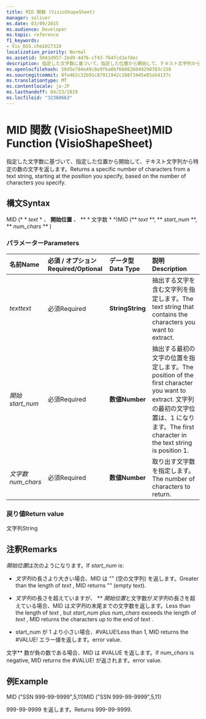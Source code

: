 ```yaml
---
title: MID 関数 (VisioShapeSheet)
manager: soliver
ms.date: 03/09/2015
ms.audience: Developer
ms.topic: reference
f1_keywords:
- Vis_DSS.chm1027310
localization_priority: Normal
ms.assetid: 5041d957-1bd9-4d76-cf43-7b4fcd1e7dec
description: 指定した文字数に基づいて、指定した位置から開始して、テキスト文字列から特定の数の文字を返します。
ms.openlocfilehash: 58d5e784e49c8e9fba0bf668626049298783c158
ms.sourcegitcommit: 8fe462c32b91c87911942c188f3445e85a54137c
ms.translationtype: MT
ms.contentlocale: ja-JP
ms.lasthandoff: 04/23/2019
ms.locfileid: "32360663"
---
```

# <a name="mid-function-visioshapesheet"></a><span data-ttu-id="fe51e-103">MID 関数 (VisioShapeSheet)</span><span class="sxs-lookup"><span data-stu-id="fe51e-103">MID Function (VisioShapeSheet)</span></span>

<span data-ttu-id="fe51e-104">指定した文字数に基づいて、指定した位置から開始して、テキスト文字列から特定の数の文字を返します。</span><span class="sxs-lookup"><span data-stu-id="fe51e-104">Returns a specific number of characters from a text string, starting at the position you specify, based on the number of characters you specify.</span></span>
  
## <a name="syntax"></a><span data-ttu-id="fe51e-105">構文</span><span class="sxs-lookup"><span data-stu-id="fe51e-105">Syntax</span></span>

<span data-ttu-id="fe51e-106">MID (\* \* *text* \* *、* **開始位置** *、* \*\* \* 文字数 \* \*)</span><span class="sxs-lookup"><span data-stu-id="fe51e-106">MID (\*\* *text* \*\*, \*\* *start_num* \*\*, \*\* *num_chars* \*\* )</span></span> 
  
### <a name="parameters"></a><span data-ttu-id="fe51e-107">パラメーター</span><span class="sxs-lookup"><span data-stu-id="fe51e-107">Parameters</span></span>

|<span data-ttu-id="fe51e-108">**名前**</span><span class="sxs-lookup"><span data-stu-id="fe51e-108">**Name**</span></span>|<span data-ttu-id="fe51e-109">**必須 / オプション**</span><span class="sxs-lookup"><span data-stu-id="fe51e-109">**Required/Optional**</span></span>|<span data-ttu-id="fe51e-110">**データ型**</span><span class="sxs-lookup"><span data-stu-id="fe51e-110">**Data Type**</span></span>|<span data-ttu-id="fe51e-111">**説明**</span><span class="sxs-lookup"><span data-stu-id="fe51e-111">**Description**</span></span>|
|:-----|:-----|:-----|:-----|
| <span data-ttu-id="fe51e-112">_text_</span><span class="sxs-lookup"><span data-stu-id="fe51e-112">_text_</span></span> <br/> |<span data-ttu-id="fe51e-113">必須</span><span class="sxs-lookup"><span data-stu-id="fe51e-113">Required</span></span>  <br/> |<span data-ttu-id="fe51e-114">**String**</span><span class="sxs-lookup"><span data-stu-id="fe51e-114">**String**</span></span> <br/> |<span data-ttu-id="fe51e-115">抽出する文字を含む文字列を指定します。</span><span class="sxs-lookup"><span data-stu-id="fe51e-115">The text string that contains the characters you want to extract.</span></span>  <br/> |
| <span data-ttu-id="fe51e-116">_開始_</span><span class="sxs-lookup"><span data-stu-id="fe51e-116">_start_num_</span></span> <br/> |<span data-ttu-id="fe51e-117">必須</span><span class="sxs-lookup"><span data-stu-id="fe51e-117">Required</span></span>  <br/> |<span data-ttu-id="fe51e-118">**数値**</span><span class="sxs-lookup"><span data-stu-id="fe51e-118">**Number**</span></span> <br/> |<span data-ttu-id="fe51e-119">抽出する最初の文字の位置を指定します。</span><span class="sxs-lookup"><span data-stu-id="fe51e-119">The position of the first character you want to extract.</span></span> <span data-ttu-id="fe51e-120">文字列の最初の文字位置は、1 になります。</span><span class="sxs-lookup"><span data-stu-id="fe51e-120">The first character in the text string is position 1.</span></span>  <br/> |
| <span data-ttu-id="fe51e-121">_文字数_</span><span class="sxs-lookup"><span data-stu-id="fe51e-121">_num_chars_</span></span> <br/> |<span data-ttu-id="fe51e-122">必須</span><span class="sxs-lookup"><span data-stu-id="fe51e-122">Required</span></span>  <br/> |<span data-ttu-id="fe51e-123">**数値**</span><span class="sxs-lookup"><span data-stu-id="fe51e-123">**Number**</span></span> <br/> |<span data-ttu-id="fe51e-124">取り出す文字数を指定します。</span><span class="sxs-lookup"><span data-stu-id="fe51e-124">The number of characters to return.</span></span>  <br/> |
   
### <a name="return-value"></a><span data-ttu-id="fe51e-125">戻り値</span><span class="sxs-lookup"><span data-stu-id="fe51e-125">Return value</span></span>

<span data-ttu-id="fe51e-126">文字列</span><span class="sxs-lookup"><span data-stu-id="fe51e-126">String</span></span>
  
## <a name="remarks"></a><span data-ttu-id="fe51e-127">注釈</span><span class="sxs-lookup"><span data-stu-id="fe51e-127">Remarks</span></span>

<span data-ttu-id="fe51e-128">*開始位置*は次のようになります。</span><span class="sxs-lookup"><span data-stu-id="fe51e-128">If  *start_num*  is:</span></span> 
  
- <span data-ttu-id="fe51e-129">*文字列*の長さより大きい場合、MID は "" (空の文字列) を返します。</span><span class="sxs-lookup"><span data-stu-id="fe51e-129">Greater than the length of  *text*  , MID returns "" (empty text).</span></span> 
    
- <span data-ttu-id="fe51e-130">*文字列*の長さを超えていますが、 \*\* *開始位置*と文字数が*文字列*の長さを超えている場合、MID は*文字列*の末尾までの文字数を返します。</span><span class="sxs-lookup"><span data-stu-id="fe51e-130">Less than the length of  *text*  , but  *start_num*  plus  *num_chars*  exceeds the length of  *text*  , MID returns the characters up to the end of  *text*  .</span></span> 
    
- <span data-ttu-id="fe51e-131">start_num が 1 より小さい場合、#VALUE!</span><span class="sxs-lookup"><span data-stu-id="fe51e-131">Less than 1, MID returns the #VALUE!</span></span> <span data-ttu-id="fe51e-132">エラー値を返します。</span><span class="sxs-lookup"><span data-stu-id="fe51e-132">error value.</span></span> 
    
<span data-ttu-id="fe51e-133">文字\*\* 数が負の数である場合、MID は #VALUE を返します。</span><span class="sxs-lookup"><span data-stu-id="fe51e-133">If  *num_chars*  is negative, MID returns the #VALUE!</span></span> <span data-ttu-id="fe51e-134">が返されます。</span><span class="sxs-lookup"><span data-stu-id="fe51e-134">error value.</span></span> 
  
## <a name="example"></a><span data-ttu-id="fe51e-135">例</span><span class="sxs-lookup"><span data-stu-id="fe51e-135">Example</span></span>

<span data-ttu-id="fe51e-136">MID ("SSN 999-99-9999",5,11)</span><span class="sxs-lookup"><span data-stu-id="fe51e-136">MID ("SSN 999-99-9999",5,11)</span></span> 
  
<span data-ttu-id="fe51e-137">999-99-9999 を返します。</span><span class="sxs-lookup"><span data-stu-id="fe51e-137">Returns 999-99-9999.</span></span> 
  

